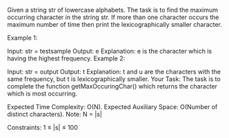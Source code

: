 Given a string str of lowercase alphabets. The task is to find the maximum occurring character in the string str. If more than one character occurs the maximum number of time then print the lexicographically smaller character.

Example 1:

Input:
str = testsample
Output: e
Explanation: e is the character which
is having the highest frequency.
Example 2:

Input:
str = output
Output: t
Explanation:  t and u are the characters
with the same frequency, but t is
lexicographically smaller.
Your Task:
The task is to complete the function getMaxOccuringChar() which returns the character which is most occurring.

Expected Time Complexity: O(N).
Expected Auxiliary Space: O(Number of distinct characters).
Note: N = |s|

Constraints:
1 ≤ |s| ≤ 100
